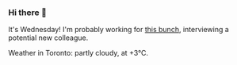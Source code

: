 ### Hi there :wave:

It's Wednesday! I'm probably working for [this bunch](https://github.com/kohofinancial), interviewing a potential new colleague.

Weather in Toronto: partly cloudy, at +3°C.
